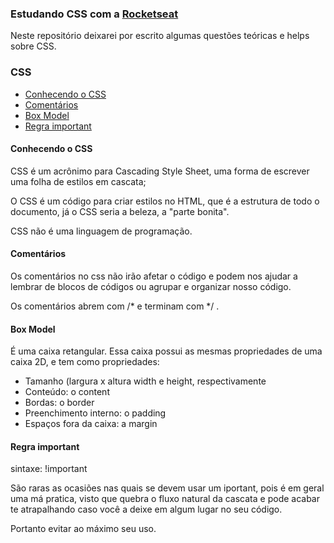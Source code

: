 ### Estudando CSS com a <a href="https://www.rocketseat.com.br/">Rocketseat</a>

Neste repositório deixarei por escrito algumas questões teóricas e helps sobre CSS.

### CSS 
- [Conhecendo o CSS](#hello-css)
- [Comentários](#comentarios)
- [Box Model](#box-model)
- [Regra important](#regra-important)




#### <a name="hello-css"></a> Conhecendo o CSS

CSS é um acrônimo para Cascading Style Sheet, uma forma de escrever uma folha de estilos em cascata;

O CSS é um código para criar estilos no HTML, que é a estrutura de todo o documento, já o CSS seria a beleza, a "parte bonita".

CSS não é uma linguagem de programação.

#### <a name="comentarios"></a> Comentários

Os comentários no css não irão afetar o código e podem nos ajudar a lembrar de blocos de códigos ou agrupar e organizar nosso código.

Os comentários abrem com /* e terminam com */ .

#### <a name="box-model"></a> Box Model

É uma caixa retangular. Essa caixa possui as mesmas propriedades de uma caixa 2D, e tem como propriedades:
- Tamanho (largura x altura width e height, respectivamente
- Conteúdo: o content
- Bordas: o border
- Preenchimento interno: o padding
- Espaços fora da caixa: a margin


#### <a name="regra-important"></a> Regra important

sintaxe: !important

São raras as ocasiões nas quais se devem usar um iportant, pois é em geral uma má pratica, visto que quebra o fluxo natural da cascata e pode acabar te atrapalhando caso você a deixe em algum lugar no seu código.

Portanto evitar ao máximo seu uso.